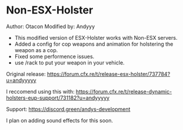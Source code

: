 # Non-ESX-Holster
Author: Otacon 
Modified by: Andyyy

- This modified version of ESX-Holster works with Non-ESX servers.
- Added a config for cop weapons and animation for holstering the weapon as a cop.
- Fixed some performence issues.
- use /rack to put your weapon in your vehicle.

Original release: https://forum.cfx.re/t/release-esx-holster/737784?u=andyyyyy

I reccomend using this with: https://forum.cfx.re/t/release-dynamic-holsters-eup-support/731182?u=andyyyyy

Support: https://discord.green/andys-development

I plan on adding sound effects for this soon.
